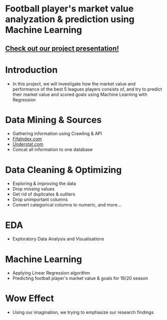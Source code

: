 # Football player's market value analyzation &amp; prediction using Machine Learning

## [Check out our project presentation!](https://github.com/Dotangot/FirstDataScienceProject/tree/main/Presentation)


# Introduction

* In this project, we will investigate how the market value and performance of the best 5 leagues players consists of,
and try to predict their market value and scored goals using Machine Learning with Regression

# Data Mining & Sources
* Gathering information using Crawling & API
* [FifaIndex.com](https://FifaIndex.com)
* [Understat.com](https://Understat.com)
* Concat all information to one database

# Data Cleaning & Optimizing
* Exploring & improving the data
* Drop missing values
* Get rid of duplicates & outliers
* Drop unimportant columns
* Convert categorical columns to numeric, and more...

# EDA
* Exploratory Data Analysis and Visualisations

# Machine Learning
* Applying Linear Regression algorithm
* Predicting football player's market value & goals for 19/20 season

# Wow Effect
* Using our imagination, we trying to emphasize our research findings
